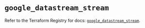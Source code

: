# `google_datastream_stream`

Refer to the Terraform Registry for docs: [`google_datastream_stream`](https://registry.terraform.io/providers/hashicorp/google-beta/6.29.0/docs/resources/google_datastream_stream).
